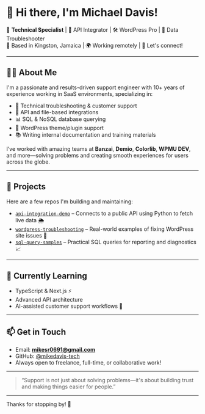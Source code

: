 # 👋 Hi there, I'm Michael Davis!

🎯 **Technical Specialist** | 🔌 API Integrator | 🛠️ WordPress Pro | 🧠 Data Troubleshooter  
📍 Based in Kingston, Jamaica | 🌍 Working remotely | 💬 Let's connect!

---

## 🧑‍💻 About Me

I'm a passionate and results-driven support engineer with 10+ years of experience working in SaaS environments, specializing in:

- 🔧 Technical troubleshooting & customer support
- 🔄 API and file-based integrations
- 📊 SQL & NoSQL database querying
- 🧩 WordPress theme/plugin support
- 📚 Writing internal documentation and training materials

I’ve worked with amazing teams at **Banzai**, **Demio**, **Colorlib**, **WPMU DEV**, and more—solving problems and creating smooth experiences for users across the globe.

---

## 🚀 Projects

Here are a few repos I'm building and maintaining:

- [`api-integration-demo`](https://github.com/mikedavis-tech/api-integration-demo) – Connects to a public API using Python to fetch live data 🌦️
- [`wordpress-troubleshooting`](https://github.com/mikedavis-tech/wordpress-troubleshooting) – Real-world examples of fixing WordPress site issues 🧰
- [`sql-query-samples`](https://github.com/mikedavis-tech/sql-query-samples) – Practical SQL queries for reporting and diagnostics 📈

---

## 🌱 Currently Learning

- TypeScript & Next.js ⚡  
- Advanced API architecture  
- AI-assisted customer support workflows 🤖  

---

## 📫 Get in Touch

- Email: **mikesr0691@gmail.com**
- GitHub: [@mikedavis-tech](https://github.com/mikedavis-tech)
- Always open to freelance, full-time, or collaborative work!

---

> “Support is not just about solving problems—it's about building trust and making things easier for people.”

---

Thanks for stopping by! 🙌

